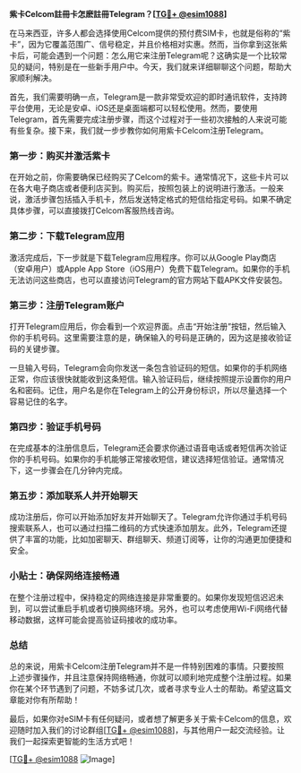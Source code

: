 **紫卡Celcom註冊卡怎麽註冊Telegram？[[TG💪+ @esim1088](https://t.me/s/esim1088)]**

在马来西亚，许多人都会选择使用Celcom提供的预付费SIM卡，也就是俗称的“紫卡”，因为它覆盖范围广、信号稳定，并且价格相对实惠。然而，当你拿到这张紫卡后，可能会遇到一个问题：怎么用它来注册Telegram呢？这确实是一个比较常见的疑问，特别是在一些新手用户中。今天，我们就来详细聊聊这个问题，帮助大家顺利解决。

首先，我们需要明确一点，Telegram是一款非常受欢迎的即时通讯软件，支持跨平台使用，无论是安卓、iOS还是桌面端都可以轻松使用。然而，要使用Telegram，首先需要完成注册步骤，而这个过程对于一些初次接触的人来说可能有些复杂。接下来，我们就一步步教你如何用紫卡Celcom注册Telegram。

### 第一步：购买并激活紫卡

在开始之前，你需要确保已经购买了Celcom的紫卡。通常情况下，这些卡片可以在各大电子商店或者便利店买到。购买后，按照包装上的说明进行激活。一般来说，激活步骤包括插入手机卡，然后发送特定格式的短信给指定号码。如果不确定具体步骤，可以直接拨打Celcom客服热线咨询。

### 第二步：下载Telegram应用

激活完成后，下一步就是下载Telegram应用程序。你可以从Google Play商店（安卓用户）或Apple App Store（iOS用户）免费下载Telegram。如果你的手机无法访问这些商店，也可以直接访问Telegram的官方网站下载APK文件安装包。

### 第三步：注册Telegram账户

打开Telegram应用后，你会看到一个欢迎界面。点击“开始注册”按钮，然后输入你的手机号码。这里需要注意的是，确保输入的号码是正确的，因为这是接收验证码的关键步骤。

一旦输入号码，Telegram会向你发送一条包含验证码的短信。如果你的手机网络正常，你应该很快就能收到这条短信。输入验证码后，继续按照提示设置你的用户名和密码。记住，用户名是你在Telegram上的公开身份标识，所以尽量选择一个容易记住的名字。

### 第四步：验证手机号码

在完成基本的注册信息后，Telegram还会要求你通过语音电话或者短信再次验证你的手机号码。如果你的手机能够正常接收短信，建议选择短信验证。通常情况下，这一步骤会在几分钟内完成。

### 第五步：添加联系人并开始聊天

成功注册后，你可以开始添加好友并开始聊天了。Telegram允许你通过手机号码搜索联系人，也可以通过扫描二维码的方式快速添加朋友。此外，Telegram还提供了丰富的功能，比如加密聊天、群组聊天、频道订阅等，让你的沟通更加便捷和安全。

### 小贴士：确保网络连接畅通

在整个注册过程中，保持稳定的网络连接是非常重要的。如果你发现短信迟迟未到，可以尝试重启手机或者切换网络环境。另外，也可以考虑使用Wi-Fi网络代替移动数据，这样可能会提高验证码接收的成功率。

### 总结

总的来说，用紫卡Celcom注册Telegram并不是一件特别困难的事情。只要按照上述步骤操作，并且注意保持网络畅通，你就可以顺利地完成整个注册过程。如果你在某个环节遇到了问题，不妨多试几次，或者寻求专业人士的帮助。希望这篇文章能对你有所帮助！

最后，如果你对eSIM卡有任何疑问，或者想了解更多关于紫卡Celcom的信息，欢迎随时加入我们的讨论群组[[TG💪+ @esim1088](https://t.me/s/esim1088)]，与其他用户一起交流经验。让我们一起探索更智能的生活方式吧！

[[TG💪+ @esim1088](https://t.me/s/esim1088) ![Image](https://i.postimg.cc/4NQfJmqS/Snipaste-2025-05-13-00-14-12.png)]